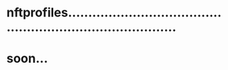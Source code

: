 # nftprofiles................................................................................
# soon...

